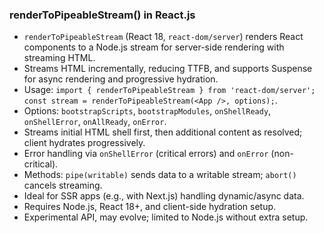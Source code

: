 ### renderToPipeableStream() in React.js

- `renderToPipeableStream` (React 18, `react-dom/server`) renders React components to a Node.js stream for server-side rendering with streaming HTML.
- Streams HTML incrementally, reducing TTFB, and supports Suspense for async rendering and progressive hydration.
- Usage: `import { renderToPipeableStream } from 'react-dom/server'; const stream = renderToPipeableStream(<App />, options);`.
- Options: `bootstrapScripts`, `bootstrapModules`, `onShellReady`, `onShellError`, `onAllReady`, `onError`.
- Streams initial HTML shell first, then additional content as resolved; client hydrates progressively.
- Error handling via `onShellError` (critical errors) and `onError` (non-critical).
- Methods: `pipe(writable)` sends data to a writable stream; `abort()` cancels streaming.
- Ideal for SSR apps (e.g., with Next.js) handling dynamic/async data.
- Requires Node.js, React 18+, and client-side hydration setup.
- Experimental API, may evolve; limited to Node.js without extra setup.